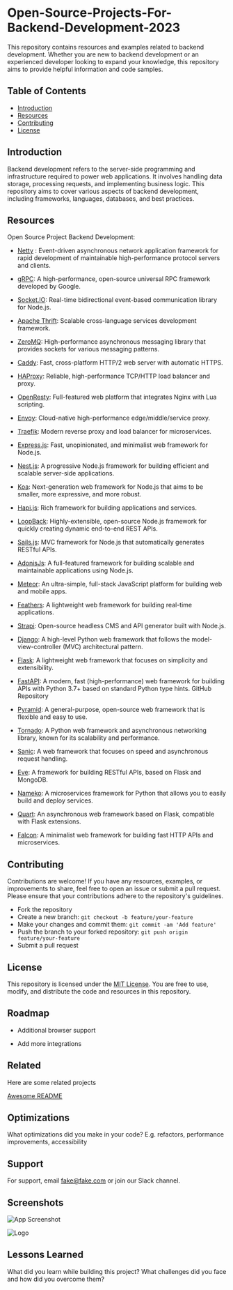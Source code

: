 # Open-Source-Projects-For-Backend-Development-2023

This repository contains resources and examples related to backend development. Whether you are new to backend development or an experienced developer looking to expand your knowledge, this repository aims to provide helpful information and code samples.

## Table of Contents

- [Introduction](#introduction)
- [Resources](#Resources)
- [Contributing](#contributing)
- [License](#license)

## Introduction

Backend development refers to the server-side programming and infrastructure required to power web applications. It involves handling data storage, processing requests, and implementing business logic. This repository aims to cover various aspects of backend development, including frameworks, languages, databases, and best practices.

## Resources

Open Source Project Backend Development:

- [Netty](https://github.com/netty/netty) : Event-driven asynchronous network application framework for rapid development of maintainable high-performance protocol servers and clients.
- [gRPC](https://github.com/grpc/grpc): A high-performance, open-source universal RPC framework developed by Google.

- [Socket.IO](https://github.com/socketio/socket.io): Real-time bidirectional event-based communication library for Node.js.

- [Apache Thrift](https://github.com/apache/thrift): Scalable cross-language services development framework.

- [ZeroMQ](https://github.com/zeromq/libzmq): High-performance asynchronous messaging library that provides sockets for various messaging patterns.

- [Caddy](https://github.com/caddyserver/caddy): Fast, cross-platform HTTP/2 web server with automatic HTTPS.

- [HAProxy](https://github.com/haproxy/haproxy ): Reliable, high-performance TCP/HTTP load balancer and proxy.

- [OpenResty](https://github.com/openresty/openresty): Full-featured web platform that integrates Nginx with Lua scripting.

- [Envoy](https://github.com/envoyproxy/envoy ): Cloud-native high-performance edge/middle/service proxy.

- [Traefik](https://github.com/traefik/traefik ): Modern reverse proxy and load balancer for microservices.

- [Express.js](https://github.com/expressjs/express ): Fast, unopinionated, and minimalist web framework for Node.js.

- [Nest.js](https://github.com/nestjs/nest ): A progressive Node.js framework for building efficient and scalable server-side applications.

- [Koa](https://github.com/koajs/koa ): Next-generation web framework for Node.js that aims to be smaller, more expressive, and more robust.

- [Hapi.js](https://github.com/hapijs/hapi): Rich framework for building applications and services.

- [LoopBack](https://github.com/strongloop/loopback ): Highly-extensible, open-source Node.js framework for quickly creating dynamic end-to-end REST APIs.

- [Sails.js](https://github.com/balderdashy/sails ): MVC framework for Node.js that automatically generates RESTful APIs.

- [AdonisJs](https://github.com/adonisjs/adonis-framework ): A full-featured framework for building scalable and maintainable applications using Node.js.

- [Meteor](https://github.com/meteor/meteor ): An ultra-simple, full-stack JavaScript platform for building web and mobile apps.

- [Feathers](https://github.com/feathersjs/feathers ): A lightweight web framework for building real-time applications.

- [Strapi](https://github.com/strapi/strapi ): Open-source headless CMS and API generator built with Node.js.

- [Django](https://github.com/django/django ): A high-level Python web framework that follows the model-view-controller (MVC) architectural pattern. 

- [Flask](https://github.com/pallets/flask): A lightweight web framework that focuses on simplicity and extensibility. 

- [FastAPI](https://github.com/tiangolo/fastapi): A modern, fast (high-performance) web framework for building APIs with Python 3.7+ based on standard Python type hints. GitHub Repository

- [Pyramid](https://github.com/Pylons/pyramid): A general-purpose, open-source web framework that is flexible and easy to use. 

- [Tornado](https://github.com/tornadoweb/tornado): A Python web framework and asynchronous networking library, known for its scalability and performance.

- [Sanic](https://github.com/sanic-org/sanic): A web framework that focuses on speed and asynchronous request handling.

- [Eve](https://github.com/pyeve/eve ): A framework for building RESTful APIs, based on Flask and MongoDB.

- [Nameko](https://github.com/nameko/nameko ): A microservices framework for Python that allows you to easily build and deploy services.

- [Quart](https://github.com/pgjones/quart): An asynchronous web framework based on Flask, compatible with Flask extensions.

- [Falcon](https://github.com/falconry/falcon): A minimalist web framework for building fast HTTP APIs and microservices.


## Contributing

Contributions are welcome! If you have any resources, examples, or improvements to share, feel free to open an issue or submit a pull request. Please ensure that your contributions adhere to the repository's guidelines.

- Fork the repository
- Create a new branch: `git checkout -b feature/your-feature`
- Make your changes and commit them: `git commit -am 'Add feature'`
- Push the branch to your forked repository: `git push origin feature/your-feature`
- Submit a pull request

## License

This repository is licensed under the [MIT License](LICENSE). You are free to use, modify, and distribute the code and resources in this repository.

## Roadmap

- Additional browser support

- Add more integrations


## Related

Here are some related projects

[Awesome README](https://github.com/matiassingers/awesome-readme)


## Optimizations

What optimizations did you make in your code? E.g. refactors, performance improvements, accessibility


## Support

For support, email fake@fake.com or join our Slack channel.


## Screenshots

![App Screenshot](https://via.placeholder.com/468x300?text=App+Screenshot+Here)


![Logo](https://dev-to-uploads.s3.amazonaws.com/uploads/articles/th5xamgrr6se0x5ro4g6.png)


## Lessons Learned

What did you learn while building this project? What challenges did you face and how did you overcome them?

